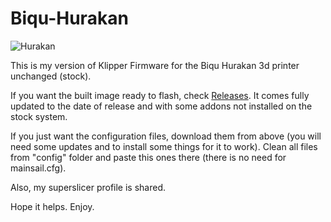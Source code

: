 # Biqu-Hurakan

![Hurakan](https://user-images.githubusercontent.com/86446936/205506853-d4630bb2-5ce3-4ebb-ba12-a8c7f9b60acf.jpeg)

This is my version of Klipper Firmware for the Biqu Hurakan 3d printer unchanged (stock).

If you want the built image ready to flash, check <a href="https://github.com/3dprintpt/Biqu-Hurakan/releases">Releases</a>.
It comes fully updated to the date of release and with some addons not installed on the stock system.

If you just want the configuration files, download them from above (you will need some updates and to install some things for it to work).
Clean all files from "config" folder and paste this ones there (there is no need for mainsail.cfg).

Also, my superslicer profile is shared.

Hope it helps.
Enjoy.

